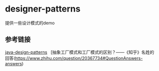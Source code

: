 # designer-patterns
提供一些设计模式的demo
## 参考链接
[java-design-patterns](http://java-design-patterns.com/patterns/)  
[抽象工厂模式和工厂模式的区别？——《知乎》名姓的回答(https://www.zhihu.com/question/20367734#QuestionAnswers-answers)
